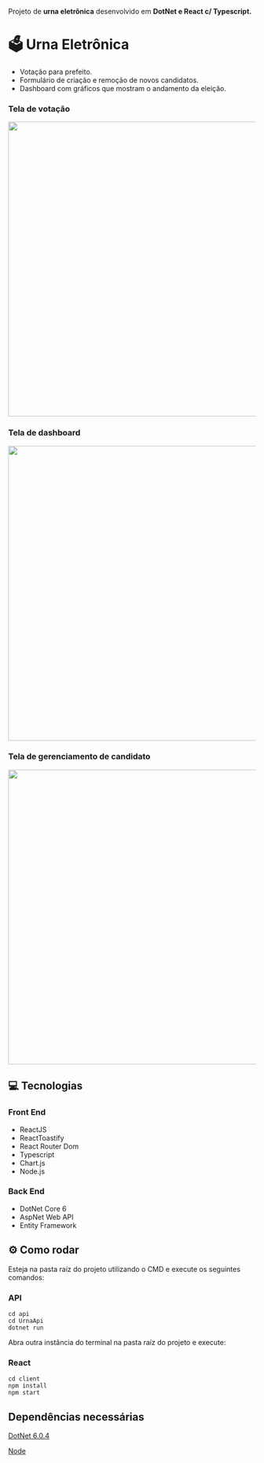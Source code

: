 <p>Projeto de <strong>urna eletrônica</strong> desenvolvido em <strong>DotNet e React c/ Typescript.</strong></p>



<h1>🗳️ Urna Eletrônica</h1>
<ul>
  <li>Votação para prefeito.</li>
  <li>Formulário de criação e remoção de novos candidatos.</li>
  <li>Dashboard com gráficos que mostram o andamento da eleição.</li>
</ul>

<h3>Tela de votação</h3>
<img src="https://user-images.githubusercontent.com/42032123/166841966-edb21ef1-a519-4da4-a3f8-7c69275d9ec1.png" width="600">

<h3>Tela de dashboard</h3>
<img src="https://user-images.githubusercontent.com/42032123/166842324-b632affb-bb00-4590-9b36-b9d749f1f757.png" width="600">

<h3>Tela de gerenciamento de candidato</h3>
<img src="https://user-images.githubusercontent.com/42032123/166842449-62a48b44-b8bb-46bf-a9d7-38a7e2604cd0.png" width="600">

<h2>💻 Tecnologias</h2>
<h3>Front End</h3>
<ul>
  <li>ReactJS</li>
  <li>ReactToastify</li>
  <li>React Router Dom</li>
  <li>Typescript</li>
  <li>Chart.js</li>
  <li>Node.js</li>
</ul>

<h3>Back End</h3>
<ul>
  <li>DotNet Core 6</li>
  <li>AspNet Web API</li>
  <li>Entity Framework</li>
</ul>

<h2>⚙️ Como rodar</h2>
<p>Esteja na pasta raíz do projeto utilizando o CMD e execute os seguintes comandos:</p>

<h3>API</h3>

```
cd api
cd UrnaApi
dotnet run
```

<p>Abra outra instância do terminal na pasta raíz do projeto e execute:</p>

<h3>React</h3>

```
cd client
npm install
npm start
```

<h2>Dependências necessárias</h2>

[DotNet 6.0.4](https://dotnet.microsoft.com/en-us/download/dotnet/6.0)

[Node](https://nodejs.org/en/download/)
